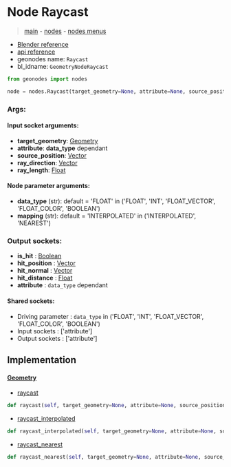# Node Raycast

> [main](../structure.md) - [nodes](nodes.md) - [nodes menus](nodes_menus.md)

- [Blender reference](https://docs.blender.org/manual/en/latest/modeling/geometry_nodes/geometry/raycast.html)
- [api reference](https://docs.blender.org/api/current/bpy.types.GeometryNodeRaycast.html)
- geonodes name: `Raycast`
- bl_idname: `GeometryNodeRaycast`

```python
from geonodes import nodes

node = nodes.Raycast(target_geometry=None, attribute=None, source_position=None, ray_direction=None, ray_length=None, data_type='FLOAT', mapping='INTERPOLATED')
```

### Args:

#### Input socket arguments:

- **target_geometry**: [Geometry](Geometry.md)
- **attribute**: **data_type** dependant
- **source_position**: [Vector](Vector.md)
- **ray_direction**: [Vector](Vector.md)
- **ray_length**: [Float](Float.md)

#### Node parameter arguments:

- **data_type** (str): default = 'FLOAT' in ('FLOAT', 'INT', 'FLOAT_VECTOR', 'FLOAT_COLOR', 'BOOLEAN')
- **mapping** (str): default = 'INTERPOLATED' in ('INTERPOLATED', 'NEAREST')

### Output sockets:

- **is_hit** : [Boolean](Boolean.md)
- **hit_position** : [Vector](Vector.md)
- **hit_normal** : [Vector](Vector.md)
- **hit_distance** : [Float](Float.md)
- **attribute** : ``data_type`` dependant

#### Shared sockets:

- Driving parameter : ``data_type`` in ('FLOAT', 'INT', 'FLOAT_VECTOR', 'FLOAT_COLOR', 'BOOLEAN')
- Input sockets  : ['attribute']
- Output sockets : ['attribute']
## Implementation

#### [Geometry](Geometry.md)

 - [raycast](Geometry.md#raycast)
  ```python
  def raycast(self, target_geometry=None, attribute=None, source_position=None, ray_direction=None, ray_length=None, mapping='INTERPOLATED')
  ```

 - [raycast_interpolated](Geometry.md#raycast_interpolated)
  ```python
  def raycast_interpolated(self, target_geometry=None, attribute=None, source_position=None, ray_direction=None, ray_length=None)
  ```

 - [raycast_nearest](Geometry.md#raycast_nearest)
  ```python
  def raycast_nearest(self, target_geometry=None, attribute=None, source_position=None, ray_direction=None, ray_length=None)
  ```

